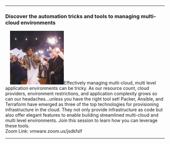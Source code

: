 <style>
  .wrapper {margin-top:75px;}
  header {top:20px!important;
  .session-wrapper{border:1px solid #36373b; border-radius:5px; padding:20px; background-color:##D3D3D3;}
  img {float: right;} 
  
</style>
<hr/>

### **Discover the automation tricks and tools to managing multi-cloud environments**
  <div class="session-wrapper">
  <p><img src="briana_augenreich.jpg" alt="briana" style="width:170px;height:170px;margin-left:15px;">Effectively managing multi-cloud, multi level application environments can be tricky. As our resource count, cloud providers, environment restrictions, and application complexity grows so can our headaches...unless you have the right tool set! Packer, Ansible, and Terraform have emerged as three of the top technologies for provisioning infrastructure in the cloud. They not only provide infrastructure as code but also offer elegant features to enable building streamlined multi-cloud and multi level environments. Join this session to learn how you can leverage these tools.
  <br>
  Zoom Link: vmware.zoom.us/jsdkfslf
</p>
</div>

<hr/>
 


